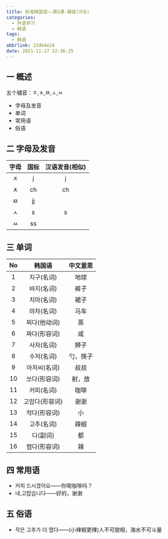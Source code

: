 ```yaml
---
title: 标准韩国语——第5课-辅音(자음)
categories:
  - 外语学习
  - 韩语
tags:
  - 韩语
abbrlink: 22d64e24
date: 2021-11-27 22:36:25
---
```

## 一 概述

五个辅音：ㅈ,ㅊ,ㅉ,ㅅ,ㅆ

* 字母及发音
* 单词
* 常用语
* 俗语

<!--more-->

## 二 字母及发音

| 字母 | 国标 | 汉语发音(相似) |
| :--: | :--: | :------------: |
|  ㅈ  |  j   |       j        |
|  ㅊ  |  ch  |       ch       |
|  ㅉ  |  jj  |                |
|  ㅅ  |  s   |       s        |
|  ㅆ  |  ss  |                |

## 三 单词

|  No  |     韩国语     | 中文意思 |
| :--: | :------------: | :------: |
|  1   |   지구(名词)   |   地球   |
|  2   |   바지(名词)   |   裤子   |
|  3   |   치마(名词)   |   裙子   |
|  4   |   마차(名词)   |   马车   |
|  5   |  찌다(他动词)  |    蒸    |
|  6   |  짜다(形容词)  |    咸    |
|  7   |   사자(名词)   |   狮子   |
|  8   |   수저(名词)   | 勺，筷子 |
|  9   |  아저씨(名词)  |   叔叔   |
|  10  |  쏘다(形容词)  |  射，放  |
|  11  |   커피(名词)   |   咖啡   |
|  12  | 고맙다(形容词) |   谢谢   |
|  13  |  작다(形容词)  |    小    |
|  14  |   고추(名词)   |   辣椒   |
|  15  |    다(副词)    |    都    |
|  16  |  맵다(形容词)  |    辣    |

## 四 常用语

* 커피 드시겠어요——你喝咖啡吗？
* 네,고맙습니다——好的，谢谢

## 五 俗语

* 작은 고추가 더 맵다——(小辣椒更辣)人不可貌相，海水不可斗量